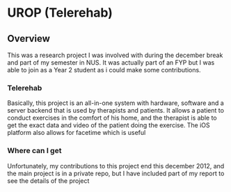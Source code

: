 # UROP (Telerehab) #

## Overview ##

This was a research project I was involved with during the december break and part of my semester in NUS. It was actually part of an FYP but I was able to join as a Year 2 student as i could make some contributions.

### Telerehab ###

Basically, this project is an all-in-one system with hardware, software and a server backend that is used by therapists and patients. It allows a patient to conduct exercises in the comfort of his home, and the therapist is able to get the exact data and video of the patient doing the exercise. The iOS platform also allows for facetime which is useful

### Where can I get ###

Unfortunately, my contributions to this project end this december 2012, and the main project is in a private repo, but I have included part of my report to see the details of the project